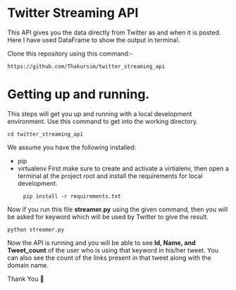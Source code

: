 # Twitter Streaming API
 
This API gives you the data directly from Twitter as and when it is posted. Here I have used DataFrame to show the output in terminal. 

Clone this repository using this command:-

   `https://github.com/Thakursim/twitter_streaming_api`

# Getting up and running.

This steps will get you up and running with a local development environment. Use this command to get into the working directory.

`cd twitter_streaming_api`

We assume you have the following installed:

  - pip
  - virtualenv
First make sure to create and activate a virtialenv, then open a terminal at the project root and install the requirements for local development.

```
     pip install -r requirements.txt
```

Now if you run this file **streamer.py** using the given command, then you will be asked for keyword which will be used by Twitter to give the result.

```
python streamer.py
```

Now the API is running and you will be able to see **Id, Name, and Tweet_count** of the user who is using that keyword in his/her tweet. You can also see the count of the links present in that tweet along with the domain name. 

Thank You 💙




